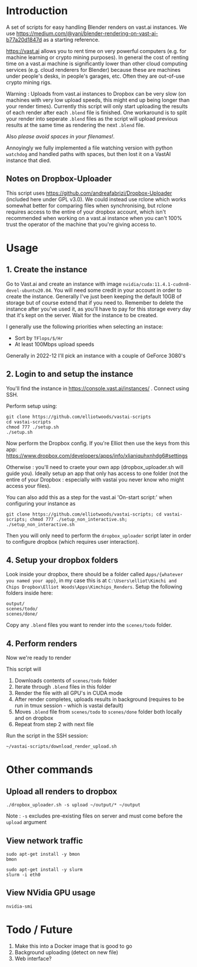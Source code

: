 # Introduction

A set of scripts for easy handling Blender renders on vast.ai instances. We use https://medium.com/@yani/blender-rendering-on-vast-ai-b77a20d1847d as a starting reference.

https://vast.ai allows you to rent time on very powerful computers (e.g. for machine learning or crypto mining purposes). In general the cost of renting time on a vast.ai machine is significantly lower than other cloud computing services (e.g. cloud renderers for Blender) because these are machines under people's desks, in people's garages, etc. Often they are out-of-use crypto mining rigs.

Warning : Uploads from vast.ai instances to Dropbox can be very slow (on machines with very low upload speeds, this might end up being longer than your render times). Currently this script will only start uploading the results of each render after each `.blend` file is finished. One workaround is to split your render into seperate `.blend` files as the script will upload previous results at the same time as rendering the next `.blend` file.

Also *please avoid spaces in your filenames!*.

Annoyingly we fully implemented a file watching version with python `watchdog` and handled paths with spaces, but then lost it on a VastAI instance that died. 

## Notes on Dropbox-Uploader

This script uses https://github.com/andreafabrizi/Dropbox-Uploader (included here under GPL v3.0). We could instead use rclone which works somewhat better for comparing files when synchronising, but rclone requires access to the entire of your dropbox account, which isn't recommended when working on a vast.ai instance when you can't 100% trust the operator of the machine that you're giving access to.

# Usage

## 1. Create the instance

Go to Vast.ai and create an instance with image `nvidia/cuda:11.4.1-cudnn8-devel-ubuntu20.04`. You will need some credit in your account in order to create the instance. Generally I've just been keeping the default 10GB of storage but of course extend that if you need to. Remember to delete the instance after you've used it, as you'll have to pay for this storage every day that it's kept on the server. Wait for the instance to be created.

I generally use the following priorities when selecting an instace:

* Sort by `TFlops/$/Hr`
* At least 100Mbps upload speeds

Generally in 2022-12 I'll pick an instance with a couple of GeForce 3080's

## 2. Login to and setup the instance

You'll find the instance in https://console.vast.ai/instances/ . Connect using SSH.

Perform setup using:

```
git clone https://github.com/elliotwoods/vastai-scripts
cd vastai-scripts
chmod 777 ./setup.sh
./setup.sh
```

Now perform the Dropbox config. If you're Elliot then use the keys from this app: https://www.dropbox.com/developers/apps/info/xlianiquhxnhdg6#settings

Otherwise : you'll need to craete your own app (dropbox_uploader.sh will guide you). Ideally setup an app that only has access to one folder (not the entire of your Dropbox : especially with vastai you never know who might access your files).

You can also add this as a step for the vast.ai 'On-start script:' when configuring your instance as

```
git clone https://github.com/elliotwoods/vastai-scripts; cd vastai-scripts; chmod 777 ./setup_non_interactive.sh; ./setup_non_interactive.sh
```

Then you will only need to perform the `dropbox_uploader` script later in order to configure dropbox (which requires user interaction).


## 4. Setup your dropbox folders

Look inside your dropbox, there should be a folder called `Apps/{whatever you named your app}`, in my case this is at `C:\Users\elliot\Kimchi and Chips Dropbox\Elliot Woods\Apps\Kimchips_Renders`. Setup the following folders inside here:

```
output/
scenes/todo/
scenes/done/
```

Copy any `.blend` files you want to render into the `scenes/todo` folder.

## 4. Perform renders

Now we're ready to render

This script will

1. Downloads contents of `scenes/todo` folder
2. Iterate through `.blend` files in this folder
3. Render the file with all GPU's in CUDA mode 
4. After render completes, uploads results in background (requires to be run in tmux session - which is vastai default)
5. Moves `.blend` file from `scenes/todo` to `scenes/done` folder both locally and on dropbox
6. Repeat from step 2 with next file

Run the script in the SSH session:

```
~/vastai-scripts/download_render_upload.sh
```


# Other commands

## Upload all renders to dropbox

```
./dropbox_uploader.sh -s upload ~/output/* ~/output
```

Note : `-s` excludes pre-existing files on server and must come before the `upload` argument

## View network traffic

```
sudo apt-get install -y bmon
bmon
```

```
sudo apt-get install -y slurm
slurm -i eth0
```

## View NVidia GPU usage

```
nvidia-smi
```

# Todo / Future

1. Make this into a Docker image that is good to go
2. Background uploading (detect on new file)
3. Web interface?

